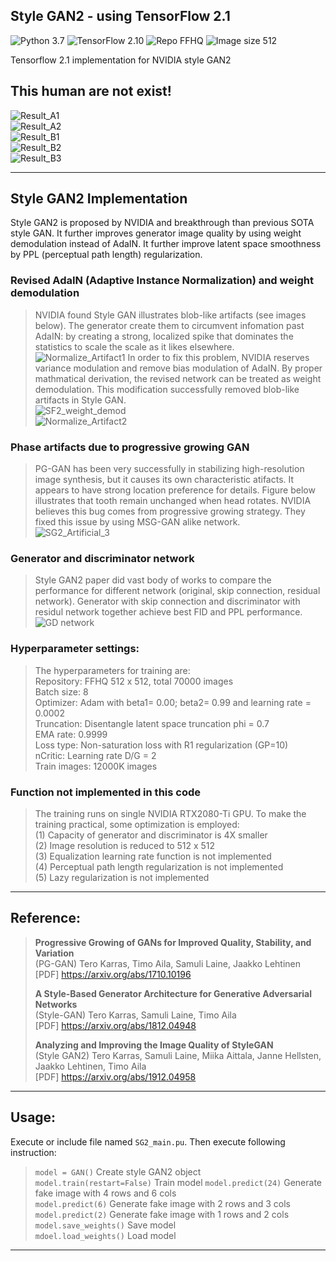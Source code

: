 ## Style GAN2 - using TensorFlow 2.1  
![Python 3.7](https://img.shields.io/badge/python-3.7-green.svg?style=plastic)
![TensorFlow 2.10](https://img.shields.io/badge/tensorflow-2.10-green.svg?style=plastic)
![Repo FFHQ](https://img.shields.io/badge/Repository-FFHQ-green.svg?style=plastic)
![Image size 512](https://img.shields.io/badge/Image_size-512x512-green.svg?style=plastic)  

Tensorflow 2.1 implementation for NVIDIA style GAN2  

## This human are not exist!
![Result_A1](./Images/SG2_result_A1.jpg)  
![Result_A2](./Images/SG2_result_A2.jpg)  
![Result_B1](./Images/SG2_result_B1.jpg)  
![Result_B2](./Images/SG2_result_B2.jpg)  
![Result_B3](./Images/SG2_result_B3.jpg)  

----
## Style GAN2 Implementation  
Style GAN2 is proposed by NVIDIA and breakthrough than previous SOTA style GAN. It further improves generator image quality by using weight demodulation instead of AdaIN. It further improve latent space smoothness by PPL (perceptual path length) regularization.  
  
### Revised AdaIN (Adaptive Instance Normalization) and weight demodulation  
> NVIDIA found Style GAN illustrates blob-like artifacts (see images below). The generator create them to circumvent infomation past AdaIN: by creating a strong, localized spike that dominates the statistics to scale the scale as it likes elsewhere.  
![Normalize_Artifact1](./Images/SG2_Artificial_1.jpg) 
In order to fix this problem, NVIDIA reserves variance modulation and remove bias modulation of AdaIN. By proper mathmatical derivation, the revised network can be treated as weight demodulation. This modification successfully removed blob-like artifacts in Style GAN.  
![SF2_weight_demod](./Images/SG2_weight_demod.jpg)  
![Normalize_Artifact2](./Images/SG2_Artificial_2.jpg) 

### Phase artifacts due to progressive growing GAN  
> PG-GAN has been very successfully in stabilizing high-resolution image synthesis, but it causes its own characteristic atifacts. It appears to have strong location preference for details. Figure below illustrates that tooth remain unchanged when head rotates. NVIDIA believes this bug comes from progressive growing strategy. They fixed this issue by using MSG-GAN alike network.  
>![SG2_Artificial_3](./Images/SG2_Artificial_3.jpg)  
### Generator and discriminator network  
> Style GAN2 paper did vast body of works to compare the performance for different network (original, skip connection, residual network). Generator with skip connection and discriminator with residul network together achieve best FID and PPL performance.  
>![GD network](./Images/SG2_network.jpg)  

### Hyperparameter settings:  
> The hyperparameters for training are:  
> Repository:   FFHQ 512 x 512, total 70000 images  
> Batch size:   8  
> Optimizer:    Adam with beta1= 0.00; beta2= 0.99 and learning rate = 0.0002  
> Truncation:   Disentangle latent space truncation phi = 0.7  
> EMA rate:     0.9999  
> Loss type:    Non-saturation loss with R1 regularization (GP=10)  
> nCritic:      Learning rate D/G = 2  
> Train images: 12000K images  

### Function not implemented in this code
> The training runs on single NVIDIA RTX2080-Ti GPU. To make the training practical, some optimization is employed:    
> (1) Capacity of generator and discriminator is 4X smaller  
> (2) Image resolution is reduced to 512 x 512  
> (3) Equalization learning rate function is not implemented  
> (4) Perceptual path length regularization is not implemented  
> (5) Lazy regularization is not implemented  




----
## Reference:
> **Progressive Growing of GANs for Improved Quality, Stability, and Variation**  
> (PG-GAN)
> Tero Karras, Timo Aila, Samuli Laine, Jaakko Lehtinen  
> [PDF] https://arxiv.org/abs/1710.10196  
>
> **A Style-Based Generator Architecture for Generative Adversarial Networks**  
> (Style-GAN) 
> Tero Karras, Samuli Laine, Timo Aila  
> [PDF] https://arxiv.org/abs/1812.04948  
>
> **Analyzing and Improving the Image Quality of StyleGAN**  
> (Style GAN2)
> Tero Karras, Samuli Laine, Miika Aittala, Janne Hellsten, Jaakko Lehtinen, Timo Aila  
> [PDF] https://arxiv.org/abs/1912.04958 

----
## Usage:  
Execute or include file named `SG2_main.pu`. Then execute following instruction:  
> `model = GAN()` Create style GAN2 object  
> `model.train(restart=False)` Train model
> `model.predict(24)` Generate fake image with 4 rows and 6 cols  
> `model.predict(6)` Generate fake image with 2 rows and 3 cols  
> `model.predict(2)` Generate fake image with 1 rows and 2 cols  
> `model.save_weights()` Save model  
> `mdoel.load_weights()` Load model  

---- 



